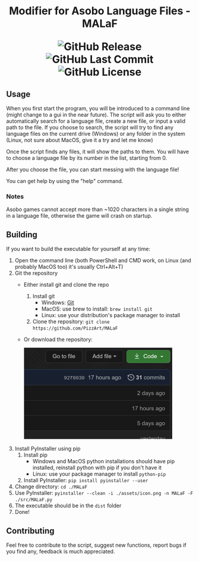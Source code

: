 <h1 align=center>Modifier for Asobo Language Files - MALaF

<img alt="GitHub Release" src="https://img.shields.io/github/v/release/PizzArt/MALaF?logo=github&style=for-the-badge" href="https://github.com/PizzArt/MALaF/releases/latest"> <img alt="GitHub Last Commit" src="https://img.shields.io/github/last-commit/PizzArt/MALaF?style=for-the-badge" href="https://github.com/PizzArt/MALaF/commit/master"> <img alt="GitHub License" src="https://img.shields.io/github/license/PizzArt/MALaF?style=for-the-badge" href="https://www.gnu.org/licenses/gpl-3.0-standalone.html&logo=gnu"></h1>

## Usage
When you first start the program, you will be introduced to a command line (might change to a gui in the near future). The script will ask you to either automatically search for a language file, create a new file, or input a valid path to the file. If you choose to search, the script will try to find any language files on the current drive (Windows) or any folder in the system (Linux, not sure about MacOS, give it a try and let me know)

Once the script finds any files, it will show the paths to them. You will have to choose a language file by its number in the list, starting from 0.

After you choose the file, you can start messing with the language file!

You can get help by using the "help" command.

### Notes
Asobo games cannot accept more than ~1020 characters in a single string in a language file, otherwise the game will crash on startup.

## Building
If you want to build the executable for yourself at any time:
1. Open the command line (both PowerShell and CMD work, on Linux (and probably MacOS too) it's usually Ctrl+Alt+T)
2. Git the repository
    * Either install git and clone the repo
        1. Install git
            * Windows: [Git](https://git-scm.com/download/win)
            * MacOS: use brew to install: `brew install git`
            * Linux: use your distribution's package manager to install
        2. Clone the repository: `git clone https://github.com/PizzArt/MALaF`
    * Or download the repository:

        ![Download ZIP - GIF](/assets/download_zip.gif)
3. Install PyInstaller using pip
    1. Install pip
        * Windows and MacOS python installations should have pip installed, reinstall python with pip if you don't have it
        * Linux: use your package manager to install `python-pip`
    2. Install PyInstaller: `pip install pyinstaller --user`
4. Change directory: `cd ./MALaF`
5. Use PyInstaller: `pyinstaller --clean -i ./assets/icon.png -n MALaF -F ./src/MALaF.py`
6. The executable should be in the `dist` folder
7. Done!

## Contributing
Feel free to contribute to the script, suggest new functions, report bugs if you find any, feedback is much appreciated.

